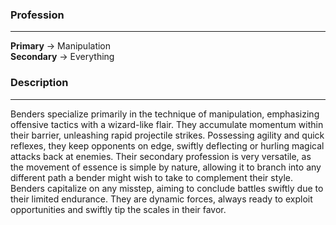 ### Profession  
---  
**Primary** -> Manipulation  
**Secondary** -> Everything  
  
### Description  
---  
Benders specialize primarily in the technique of manipulation, emphasizing offensive tactics with a wizard-like flair. They accumulate momentum within their barrier, unleashing rapid projectile strikes. Possessing agility and quick reflexes, they keep opponents on edge, swiftly deflecting or hurling magical attacks back at enemies. Their secondary profession is very versatile, as the movement of essence is simple by nature, allowing it to branch into any different path a bender might wish to take to complement their style. Benders capitalize on any misstep, aiming to conclude battles swiftly due to their limited endurance. They are dynamic forces, always ready to exploit opportunities and swiftly tip the scales in their favor.